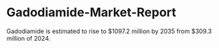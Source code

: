 # Gadodiamide-Market-Report
Gadodiamide is estimated to rise to $1097.2 million by 2035 from $309.3 million of 2024.
